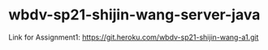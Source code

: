# wbdv-sp21-shijin-wang-server-java
Link for Assignment1: https://git.heroku.com/wbdv-sp21-shijin-wang-a1.git
